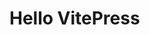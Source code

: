 <!--
 * @Author: qiye
 * @Date: 2021-10-19 16:04:37
 * @LastEditors: qiye
 * @LastEditTime: 2021-10-19 16:05:23
 * @Description: file content
-->
# Hello VitePress
